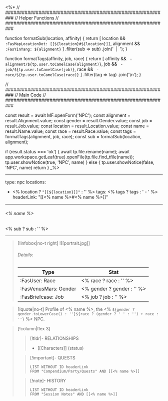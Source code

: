 <%*
// ###########################################################
//                       Helper Functions
// ###########################################################

function formatSub(location, affinity) {
	return [
		location && `:FasMapLocationDot: [[${location}#${location}]]`,
		alignment && `:FasYinYang: ${alignment}`
	]
	.filter(sub => sub)
	.join('&nbsp;&nbsp;|&nbsp;&nbsp;');
}

function formatTags(affinity, job, race) {
	return [
		affinity && ` - alignment/${tp.user.toCamelCase(alignment)}`,
		job && ` - job/${tp.user.toCamelCase(job)}`,
		race && ` - race/${tp.user.toCamelCase(race)}`
	]
	.filter(tag => tag)
	.join('\n');
}

// ###########################################################
//                         Main Code
// ###########################################################

const result = await MF.openForm('NPC');
const alignment = result.Alignment.value;
const gender = result.Gender.value;
const job = result.Job.value;
const location = result.Location.value;
const name = result.Name.value;
const race = result.Race.value;
const tags = formatTags(alignment, job, race);
const sub = formatSub(location, alignment);

if (result.status === 'ok') {
    await tp.file.rename(name);
    await app.workspace.getLeaf(true).openFile(tp.file.find_tfile(name));
    tp.user.showNotice(true, 'NPC', name)
} else {
    tp.user.showNotice(false, 'NPC', name)
    return
}
_%>

---
type: npc
locations:
- <% location ? `"[[${location}]]"` : '' %>
tags:
<% tags ? tags : ' - ' %>
headerLink: "[[<% name %>#<% name %>]]"
---

###### <% name %>
<span class="sub2"><% sub ? sub : '' %> </span>
___

> [!infobox|no-t right]
> ![[portrait.jpg]]
> ###### Details:
> | Type | Stat |
> | ---- | ---- |
> | :FasUser: Race | <% race ? race : '' %> |
> | :FasVenusMars: Gender | <% gender ? gender : '' %> |
> | :FasBriefcase: Job |  <% job ? job : '' %> |
<span class="clearfix"></span>

> [!quote|no-t]
> Profile of <% name %>, the <% `${gender ? gender.toLowerCase() : ''}${race ? (gender ? ' ' : '') + race : ''}` %> NPC.


> [!column|flex 3]
>>[!tldr]- RELATIONSHIPS
>> - [[Characters]] (status)
>
>> [!important]- QUESTS
>>```dataview
>>LIST WITHOUT ID headerLink
>>FROM "Compendium/Party/Quests" AND [[<% name %>]]
>
>>[!note]- HISTORY
>>```dataview
>>LIST WITHOUT ID headerLink
>>FROM "Session Notes" AND [[<% name %>]]
